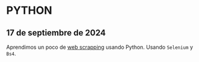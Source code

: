 # PYTHON

## 17 de septiembre de 2024
Aprendimos un poco de [web scrapping](2024_09_17/README.md) usando Python. Usando `Selenium` y `Bs4`.
